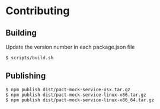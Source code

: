 # Contributing


## Building

Update the version number in each package.json file

    $ scripts/build.sh

## Publishing

    $ npm publish dist/pact-mock-service-osx.tar.gz
    $ npm publish dist/pact-mock-service-linux-x86.tar.gz
    $ npm publish dist/pact-mock-service-linux-x86_64.tar.gz
